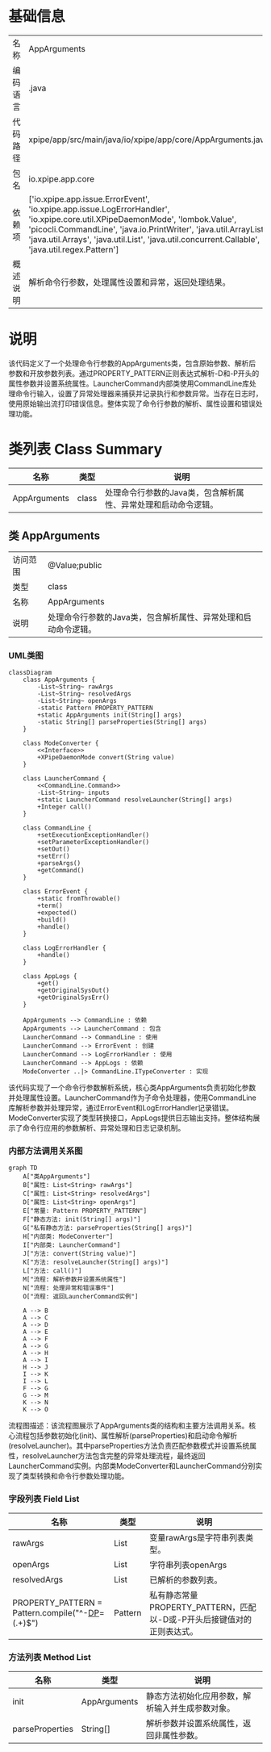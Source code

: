 # 基础信息

|      |      |
|------|------|
| 名称 | AppArguments |
| 编码语言 | .java |
| 代码路径 | xpipe/app/src/main/java/io/xpipe/app/core/AppArguments.java |
| 包名 | io.xpipe.app.core |
| 依赖项 | ['io.xpipe.app.issue.ErrorEvent', 'io.xpipe.app.issue.LogErrorHandler', 'io.xpipe.core.util.XPipeDaemonMode', 'lombok.Value', 'picocli.CommandLine', 'java.io.PrintWriter', 'java.util.ArrayList', 'java.util.Arrays', 'java.util.List', 'java.util.concurrent.Callable', 'java.util.regex.Pattern'] |
| 概述说明 | 解析命令行参数，处理属性设置和异常，返回处理结果。 |

# 说明

该代码定义了一个处理命令行参数的AppArguments类，包含原始参数、解析后参数和开放参数列表。通过PROPERTY_PATTERN正则表达式解析-D和-P开头的属性参数并设置系统属性。LauncherCommand内部类使用CommandLine库处理命令行输入，设置了异常处理器来捕获并记录执行和参数异常。当存在日志时，使用原始输出流打印错误信息。整体实现了命令行参数的解析、属性设置和错误处理功能。

# 类列表 Class Summary

| 名称   | 类型  | 说明 |
|-------|------|-------------|
| AppArguments | class | 处理命令行参数的Java类，包含解析属性、异常处理和启动命令逻辑。 |



## 类 AppArguments

|      |      |
|------|------|
| 访问范围 | @Value;public |
| 类型 | class |
| 名称 | AppArguments |
| 说明 | 处理命令行参数的Java类，包含解析属性、异常处理和启动命令逻辑。 |


### UML类图

```mermaid
classDiagram
    class AppArguments {
        -List~String~ rawArgs
        -List~String~ resolvedArgs
        -List~String~ openArgs
        -static Pattern PROPERTY_PATTERN
        +static AppArguments init(String[] args)
        -static String[] parseProperties(String[] args)
    }

    class ModeConverter {
        <<Interface>>
        +XPipeDaemonMode convert(String value)
    }

    class LauncherCommand {
        <<CommandLine.Command>>
        -List~String~ inputs
        +static LauncherCommand resolveLauncher(String[] args)
        +Integer call()
    }

    class CommandLine {
        +setExecutionExceptionHandler()
        +setParameterExceptionHandler()
        +setOut()
        +setErr()
        +parseArgs()
        +getCommand()
    }

    class ErrorEvent {
        +static fromThrowable()
        +term()
        +expected()
        +build()
        +handle()
    }

    class LogErrorHandler {
        +handle()
    }

    class AppLogs {
        +get()
        +getOriginalSysOut()
        +getOriginalSysErr()
    }

    AppArguments --> CommandLine : 依赖
    AppArguments --> LauncherCommand : 包含
    LauncherCommand --> CommandLine : 使用
    LauncherCommand --> ErrorEvent : 创建
    LauncherCommand --> LogErrorHandler : 使用
    LauncherCommand --> AppLogs : 依赖
    ModeConverter ..|> CommandLine.ITypeConverter : 实现
```

该代码实现了一个命令行参数解析系统，核心类AppArguments负责初始化参数并处理属性设置。LauncherCommand作为子命令处理器，使用CommandLine库解析参数并处理异常，通过ErrorEvent和LogErrorHandler记录错误。ModeConverter实现了类型转换接口，AppLogs提供日志输出支持。整体结构展示了命令行应用的参数解析、异常处理和日志记录机制。


### 内部方法调用关系图

```mermaid
graph TD
    A["类AppArguments"]
    B["属性: List<String> rawArgs"]
    C["属性: List<String> resolvedArgs"]
    D["属性: List<String> openArgs"]
    E["常量: Pattern PROPERTY_PATTERN"]
    F["静态方法: init(String[] args)"]
    G["私有静态方法: parseProperties(String[] args)"]
    H["内部类: ModeConverter"]
    I["内部类: LauncherCommand"]
    J["方法: convert(String value)"]
    K["方法: resolveLauncher(String[] args)"]
    L["方法: call()"]
    M["流程: 解析参数并设置系统属性"]
    N["流程: 处理异常和错误事件"]
    O["流程: 返回LauncherCommand实例"]

    A --> B
    A --> C
    A --> D
    A --> E
    A --> F
    A --> G
    A --> H
    A --> I
    H --> J
    I --> K
    I --> L
    F --> G
    G --> M
    K --> N
    K --> O
```

流程图描述：该流程图展示了AppArguments类的结构和主要方法调用关系。核心流程包括参数初始化(init)、属性解析(parseProperties)和启动命令解析(resolveLauncher)。其中parseProperties方法负责匹配参数模式并设置系统属性，resolveLauncher方法包含完整的异常处理流程，最终返回LauncherCommand实例。内部类ModeConverter和LauncherCommand分别实现了类型转换和命令行参数处理功能。

### 字段列表 Field List

| 名称  | 类型  | 说明 |
|-------|-------|------|
| rawArgs | List<String> | 变量rawArgs是字符串列表类型。 |
| openArgs | List<String> | 字符串列表openArgs |
| resolvedArgs | List<String> | 已解析的参数列表。 |
| PROPERTY_PATTERN = Pattern.compile("^-[DP](.+)=(.+)$") | Pattern | 私有静态常量PROPERTY_PATTERN，匹配以-D或-P开头后接键值对的正则表达式。 |

### 方法列表 Method List

| 名称  | 类型  | 说明 |
|-------|-------|------|
| init | AppArguments | 静态方法初始化应用参数，解析输入并生成参数对象。 |
| parseProperties | String[] | 解析参数并设置系统属性，返回非属性参数。 |




